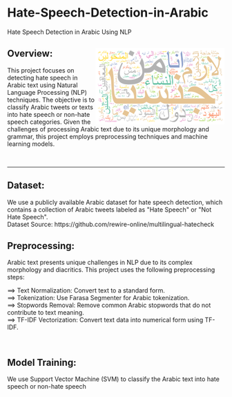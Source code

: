 # Hate-Speech-Detection-in-Arabic
Hate Speech Detection in Arabic Using NLP

<div >
  
<p align="left" >
  <h2>  Overview:  <img align="right" alt="Coding" width="300" src="word_hateful.png"  >  </h2>
This project focuses on detecting hate speech in Arabic text using Natural Language Processing (NLP) techniques. The objective is to classify Arabic tweets or texts into hate speech or non-hate speech categories. Given the challenges of processing Arabic text due to its unique morphology and grammar, this project employs preprocessing techniques and machine learning models.
</p>

</div>
 </br>
 <hr/> 

 <div >
  
<p >
  <h2>  Dataset:  </h2>
We use a publicly available Arabic dataset for hate speech detection, which contains a collection of Arabic tweets labeled as "Hate Speech" or "Not Hate Speech".
   </br> Dataset Source: https://github.com/rewire-online/multilingual-hatecheck
</p>

</div>
 <div >
  
<p >
  <h2>   Preprocessing:  </h2>
Arabic text presents unique challenges in NLP due to its complex morphology and diacritics. This project uses the following preprocessing steps:  </br>

==> Text Normalization: Convert text to a standard form. </br>
==> Tokenization: Use Farasa Segmenter for Arabic tokenization. </br>
==> Stopwords Removal: Remove common Arabic stopwords that do not contribute to text meaning. </br>
==> TF-IDF Vectorization: Convert text data into numerical form using TF-IDF. </br>
</p>

</div>
 </br>
  <div >
  
<p >
  <h2>   Model Training:  </h2>
We use Support Vector Machine (SVM) to classify the Arabic text into hate speech or non-hate speech
</p>

</div>
 </br>

 
 
